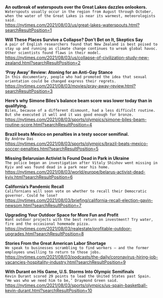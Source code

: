 **An outbreak of waterspouts over the Great Lakes dazzles onlookers.**\
`Waterspouts usually occur in the region from August through October, when the water of the Great Lakes is near its warmest, meteorologists said.`\
https://nytimes.com/2021/08/03/us/great-lakes-waterspouts.html?searchResultPosition=1

**Will These Places Survive a Collapse? Don’t Bet on It, Skeptics Say**\
`A pair of English researchers found that New Zealand is best poised to stay up and running as climate change continues to wreak global havoc. Other scientists found flaws in their model.`\
https://nytimes.com/2021/08/03/us/collapse-of-civilization-study-new-zealand.html?searchResultPosition=2

**‘Pray Away’ Review: Atoning for an Anti-Gay Stance**\
`In this documentary, people who had promoted the idea that sexual orientation could be changed express their regrets.`\
https://nytimes.com/2021/08/03/movies/pray-away-review.html?searchResultPosition=3

**Here’s why Simone Biles’s balance beam score was lower today than in qualifying.**\
`Biles, because of a different dismount, had a less difficult routine. But she executed it well and it was good enough for bronze.`\
https://nytimes.com/2021/08/03/sports/olympics/simone-biles-beam-routine-score.html?searchResultPosition=4

**Brazil beats Mexico on penalties in a testy soccer semifinal.**\
`By Andrew Das`\
https://nytimes.com/2021/08/03/sports/olympics/brazil-beats-mexico-soccer-penalties.html?searchResultPosition=5

**Missing Belarusian Activist Is Found Dead in Park in Ukraine**\
`The police began an investigation after Vitaly Shishov went missing in Kyiv and was found dead in a park near his home.`\
https://nytimes.com/2021/08/03/world/europe/belarus-activist-dead-kyiv.html?searchResultPosition=6

**California’s Pandemic Recall**\
`Californians will soon vote on whether to recall their Democratic governor. Could he lose?`\
https://nytimes.com/2021/08/03/briefing/california-recall-election-gavin-newsom.html?searchResultPosition=7

**Upgrading Your Outdoor Space for More Fun and Profit**\
`Want outdoor projects with the best return on investment? Try water, fire and the occasional homemade pizza.`\
https://nytimes.com/2021/08/03/realestate/profitable-outdoor-upgrades.html?searchResultPosition=8

**Stories From the Great American Labor Shortage**\
`We speak to businesses scrambling to find workers — and the former employees unwilling to return to those jobs.`\
https://nytimes.com/2021/08/03/podcasts/the-daily/coronavirus-hiring-job-vacancies-hospitality-industry.html?searchResultPosition=9

**With Durant on His Game, U.S. Storms Into Olympic Semifinals**\
`Kevin Durant scored 29 points to lead the United States past Spain. ‘He was who we need him to be,’ Draymond Green said.`\
https://nytimes.com/2021/08/03/sports/olympics/us-spain-basketball-kevin-durant.html?searchResultPosition=10

